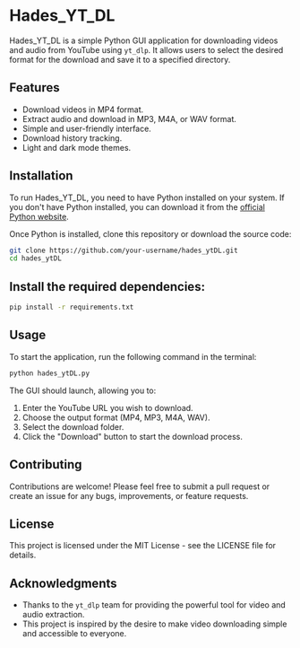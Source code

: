 # Hades_YT_DL

Hades_YT_DL is a simple Python GUI application for downloading videos and audio from YouTube using `yt_dlp`. It allows users to select the desired format for the download and save it to a specified directory.

## Features

- Download videos in MP4 format.
- Extract audio and download in MP3, M4A, or WAV format.
- Simple and user-friendly interface.
- Download history tracking.
- Light and dark mode themes.

## Installation

To run Hades_YT_DL, you need to have Python installed on your system. If you don't have Python installed, you can download it from the [official Python website](https://www.python.org/downloads/).

Once Python is installed, clone this repository or download the source code:

```bash
git clone https://github.com/your-username/hades_ytDL.git
cd hades_ytDL
```

## Install the required dependencies:
```bash
pip install -r requirements.txt
```
## Usage

To start the application, run the following command in the terminal:

```bash
python hades_ytDL.py
```



The GUI should launch, allowing you to:

1. Enter the YouTube URL you wish to download.
2. Choose the output format (MP4, MP3, M4A, WAV).
3. Select the download folder.
4. Click the "Download" button to start the download process.

## Contributing

Contributions are welcome! Please feel free to submit a pull request or create an issue for any bugs, improvements, or feature requests.

## License

This project is licensed under the MIT License - see the LICENSE file for details.

## Acknowledgments

- Thanks to the `yt_dlp` team for providing the powerful tool for video and audio extraction.
- This project is inspired by the desire to make video downloading simple and accessible to everyone.

